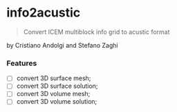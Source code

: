 # info2acustic

> Convert ICEM multiblock info grid to acustic format

by Cristiano Andolgi and Stefano Zaghi

### Features

+ [  ] convert 3D surface mesh;
+ [  ] convert 3D surface solution;
+ [  ] convert 3D volume mesh;
+ [  ] convert 3D volume solution;
